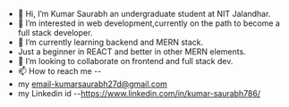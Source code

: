 - 👋 Hi, I’m Kumar Saurabh an undergraduate student at NIT Jalandhar.
- 👀 I’m interested in web development,currently on the path to become a full stack developer.
- 🌱 I’m currently learning backend and MERN stack.
- Just a beginner in REACT and better in other MERN elements. 
- 💞️ I’m looking to collaborate on frontend and full stack dev.
- 📫 How to reach me --
- my email-kumarsaurabh27d@gmail.com
- my Linkedin id --https://www.linkedin.com/in/kumar-saurabh786/



<!---
Kumar-s75/Kumar-s75 is a ✨ special ✨ repository because its `README.md` (this file) appears on your GitHub profile.
You can click the Preview link to take a look at your changes.
--->

